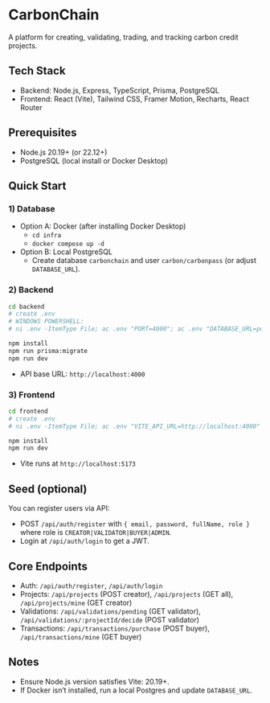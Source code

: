 # CarbonChain

A platform for creating, validating, trading, and tracking carbon credit projects.

## Tech Stack
- Backend: Node.js, Express, TypeScript, Prisma, PostgreSQL
- Frontend: React (Vite), Tailwind CSS, Framer Motion, Recharts, React Router

## Prerequisites
- Node.js 20.19+ (or 22.12+)
- PostgreSQL (local install or Docker Desktop)

## Quick Start

### 1) Database
- Option A: Docker (after installing Docker Desktop)
  - `cd infra`
  - `docker compose up -d`
- Option B: Local PostgreSQL
  - Create database `carbonchain` and user `carbon/carbonpass` (or adjust `DATABASE_URL`).

### 2) Backend
```bash
cd backend
# create .env
# WINDOWS POWERSHELL:
# ni .env -ItemType File; ac .env "PORT=4000"; ac .env "DATABASE_URL=postgresql://carbon:carbonpass@localhost:5432/carbonchain?schema=public"; ac .env "JWT_SECRET=replace_me"

npm install
npm run prisma:migrate
npm run dev
```
- API base URL: `http://localhost:4000`

### 3) Frontend
```bash
cd frontend
# create .env
# ni .env -ItemType File; ac .env "VITE_API_URL=http://localhost:4000"

npm install
npm run dev
```
- Vite runs at `http://localhost:5173`

## Seed (optional)
You can register users via API:
- POST `/api/auth/register` with `{ email, password, fullName, role }` where role is `CREATOR|VALIDATOR|BUYER|ADMIN`.
- Login at `/api/auth/login` to get a JWT.

## Core Endpoints
- Auth: `/api/auth/register`, `/api/auth/login`
- Projects: `/api/projects` (POST creator), `/api/projects` (GET all), `/api/projects/mine` (GET creator)
- Validations: `/api/validations/pending` (GET validator), `/api/validations/:projectId/decide` (POST validator)
- Transactions: `/api/transactions/purchase` (POST buyer), `/api/transactions/mine` (GET buyer)

## Notes
- Ensure Node.js version satisfies Vite: 20.19+.
- If Docker isn’t installed, run a local Postgres and update `DATABASE_URL`.

